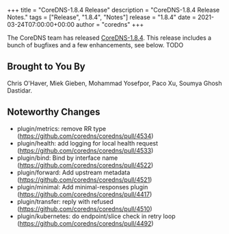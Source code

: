 +++
title = "CoreDNS-1.8.4 Release"
description = "CoreDNS-1.8.4 Release Notes."
tags = ["Release", "1.8.4", "Notes"]
release = "1.8.4"
date = 2021-03-24T07:00:00+00:00
author = "coredns"
+++

The CoreDNS team has released
[CoreDNS-1.8.4](https://github.com/coredns/coredns/releases/tag/v1.8.4). This release includes a
bunch of bugfixes and a few enhancements, see below.
TODO

## Brought to You By

Chris O'Haver,
Miek Gieben,
Mohammad Yosefpor,
Paco Xu,
Soumya Ghosh Dastidar.

## Noteworthy Changes

* plugin/metrics: remove RR type (https://github.com/coredns/coredns/pull/4534)
* plugin/health: add logging for local health request (https://github.com/coredns/coredns/pull/4533)
* plugin/bind: Bind by interface name (https://github.com/coredns/coredns/pull/4522)
* plugin/forward: Add upstream metadata (https://github.com/coredns/coredns/pull/4521)
* plugin/minimal: Add minimal-responses plugin (https://github.com/coredns/coredns/pull/4417)
* plugin/transfer: reply with refused (https://github.com/coredns/coredns/pull/4510)
* plugin/kubernetes: do endpoint/slice check in retry loop (https://github.com/coredns/coredns/pull/4492)
